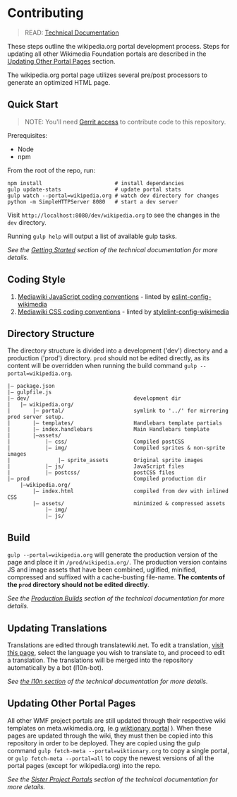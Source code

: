 # Contributing

> READ: [Technical Documentation](./docs/README.md)

These steps outline the wikipedia.org portal development process. Steps for updating all other Wikimedia Foundation portals are described in the [Updating Other Portal Pages](#updating-other-portal-pages) section.

The wikipedia.org portal page utilizes several pre/post processors to generate an optimized HTML page.

## Quick Start

> NOTE: You'll need [Gerrit access](https://www.mediawiki.org/wiki/Developer_access) to contribute code to this repository.

Prerequisites:

- Node
- npm

From the root of the repo, run:

```
npm install                       # install dependancies
gulp update-stats                 # update portal stats
gulp watch --portal=wikipedia.org # watch dev directory for changes
python -m SimpleHTTPServer 8080   # start a dev server
```

Visit `http://localhost:8080/dev/wikipedia.org` to see the changes in the `dev` directory.

Running `gulp help` will output a list of available gulp tasks.

*See the [Getting Started](./docs/development/getting_started.md) section of the technical documentation for more details.*

## Coding Style

1. [Mediawiki JavaScript coding conventions](https://www.mediawiki.org/wiki/Manual:Coding_conventions/JavaScript) - linted by [eslint-config-wikimedia](https://www.npmjs.com/package/eslint-config-wikimedia)
2. [Mediawiki CSS coding conventions](https://www.mediawiki.org/wiki/Manual:Coding_conventions/CSS) - linted by [stylelint-config-wikimedia](https://www.npmjs.com/package/stylelint-config-wikimedia)

## Directory Structure

The directory structure is divided into a development ('dev') directory and a production ('prod') directory. `prod` should not be edited directly, as its content will be overridden when running the build command `gulp --portal=wikipedia.org`.

````
|— package.json
|— gulpfile.js
|— dev/                                 development dir
|	|— wikipedia.org/
|		|— portal/                      symlink to '../' for mirroring prod server setup.
|		|— templates/                   Handlebars template partials
|		|— index.handlebars             Main Handlebars template
|		|—assets/
|			|— css/                     Compiled postCSS
|			|— img/                     Compiled sprites & non-sprite images
|				|— sprite_assets        Original sprite images
|			|— js/                      JavaScript files
|			|— postcss/                 postCSS files
|— prod                                 Compiled production dir
    |—wikipedia.org/
        |— index.html                   compiled from dev with inlined CSS
        |— assets/                      minimized & compressed assets
            |— img/
            |— js/

````

## Build

`gulp --portal=wikipedia.org` will generate the production version of the page and place it in `/prod/wikipedia.org/`. The production version contains JS and image assets that have been combined, uglified, minified, compressed and suffixed with a cache-busting file-name. **The contents of the `prod` directory should not be edited directly**.

*See the [Production Builds](./docs/development/prod.md) section of the technical documentation for more details.*


## Updating Translations
Translations are edited through translatewiki.net. To edit a translation, [visit this page](https://translatewiki.net/w/i.php?title=Special:Translate&filter=&group=wikimedia-portals&optional=1&task=custom), select the language you wish to translate to, and proceed to edit a translation. The translations will be merged into the repository automatically by a bot (l10n-bot).

*See [the l10n section](./docs/architecture/l10n.md) of the technical documentation for more details.*

## Updating Other Portal Pages
All other WMF project portals are still updated through their respective wiki templates on meta.wikimedia.org, (e.g [wiktionary portal](https://meta.wikimedia.org/wiki/Www.wiktionary.org_template) ). When these pages are updated through the wiki, they must then be copied into this repository in order to be deployed. They are copied using the gulp command `gulp fetch-meta --portal=wiktionary.org` to copy a single portal, or `gulp fetch-meta --portal=all` to copy the newest versions of all the portal pages (except for wikipedia.org) into the repo.

*See the [Sister Project Portals](./docs/development/sister_portals.md) section of the technical documentation for more details.*

